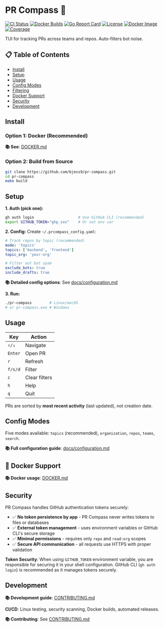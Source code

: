 # PR Compass 🧭

[![CI Status](https://github.com/bjess9/pr-compass/workflows/CI/badge.svg)](https://github.com/bjess9/pr-compass/actions)
[![Docker Builds](https://github.com/bjess9/pr-compass/workflows/Docker%20Build%20and%20Push/badge.svg)](https://github.com/bjess9/pr-compass/actions)
[![Go Report Card](https://goreportcard.com/badge/github.com/bjess9/pr-compass)](https://goreportcard.com/report/github.com/bjess9/pr-compass)
[![License](https://img.shields.io/github/license/bjess9/pr-compass)](LICENSE)
[![Docker Image](https://img.shields.io/badge/docker-ghcr.io-blue)](https://github.com/bjess9/pr-compass/pkgs/container/pr-compass)
[![Coverage](https://coveralls.io/repos/github/bjess9/pr-compass/badge.svg?branch=main)](https://coveralls.io/github/bjess9/pr-compass?branch=main)

TUI for tracking PRs across teams and repos. Auto-filters bot noise.

## 📋 Table of Contents

- [Install](#install)
- [Setup](#setup)
- [Usage](#usage)
- [Config Modes](#config-modes)
- [Filtering](#filtering)
- [Docker Support](#docker-support)
- [Security](#security)
- [Development](#development)

## Install

### Option 1: Docker (Recommended)

**📚 See**: [DOCKER.md](DOCKER.md)

### Option 2: Build from Source

```bash
git clone https://github.com/bjess9/pr-compass.git
cd pr-compass
make build
```

## Setup

**1. Auth (pick one):**

```bash
gh auth login                    # Use GitHub CLI (recommended)
export GITHUB_TOKEN="ghp_xxx"    # Or set env var
```

**2. Config:**
Create `~/.prcompass_config.yaml`:

```yaml
# Track repos by topic (recommended)
mode: 'topics'
topics: ['backend', 'frontend']
topic_org: 'your-org'

# Filter out bot spam
exclude_bots: true
include_drafts: true
```

**📚 Detailed config options**: See [docs/configuration.md](docs/configuration.md)

**3. Run:**

```bash
./pr-compass        # Linux/macOS
# or pr-compass.exe # Windows
```

## Usage

| Key     | Action        |
| ------- | ------------- |
| `↑/↓`   | Navigate      |
| `Enter` | Open PR       |
| `r`     | Refresh       |
| `f/s/d` | Filter        |
| `c`     | Clear filters |
| `h`     | Help          |
| `q`     | Quit          |

PRs are sorted by **most recent activity** (last updated), not creation date.

## Config Modes

Five modes available: `topics` (recommended), `organization`, `repos`, `teams`, `search`.

**📚 Full configuration guide**: [docs/configuration.md](docs/configuration.md)

## 🐳 Docker Support

**📚 Docker usage**: [DOCKER.md](DOCKER.md)

## Security

PR Compass handles GitHub authentication tokens securely:

- ✅ **No token persistence by app** - PR Compass never writes tokens to files or databases
- ✅ **External token management** - uses environment variables or GitHub CLI's secure storage
- ✅ **Minimal permissions** - requires only `repo` and `read:org` scopes
- ✅ **Secure API communication** - all requests use HTTPS with proper validation

**Token Security**: When using `GITHUB_TOKEN` environment variable, you are responsible for securing it in your shell configuration. GitHub CLI (`gh auth login`) is recommended as it manages tokens securely.

## Development

**📚 Development guide**: [CONTRIBUTING.md](CONTRIBUTING.md)

**CI/CD**: Linux testing, security scanning, Docker builds, automated releases.

**📚 Contributing**: See [CONTRIBUTING.md](CONTRIBUTING.md)
